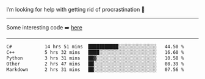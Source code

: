 I’m looking for help with getting rid of procrastination 🤔

-----

Some interesting code :arrow_right: [here](https://github.com/zhen8838/playground)

-----

<!--START_SECTION:waka-->

```txt
C#            14 hrs 51 mins  ███████████░░░░░░░░░░░░░░   44.50 %
C++           5 hrs 32 mins   ████░░░░░░░░░░░░░░░░░░░░░   16.60 %
Python        3 hrs 31 mins   ██▓░░░░░░░░░░░░░░░░░░░░░░   10.58 %
Other         2 hrs 47 mins   ██░░░░░░░░░░░░░░░░░░░░░░░   08.39 %
Markdown      2 hrs 31 mins   ██░░░░░░░░░░░░░░░░░░░░░░░   07.56 %
```

<!--END_SECTION:waka-->

<!--
**zhen8838/zhen8838** is a ✨ _special_ ✨ repository because its `README.md` (this file) appears on your GitHub profile.

Here are some ideas to get you started:

- 🔭 I’m currently working on ...
- 🌱 I’m currently learning ...
- 👯 I’m looking to collaborate on ...
 ...
- 💬 Ask me about ...
- 📫 How to reach me: ...
- 😄 Pronouns: ...
- ⚡ Fun fact: ...
-->

